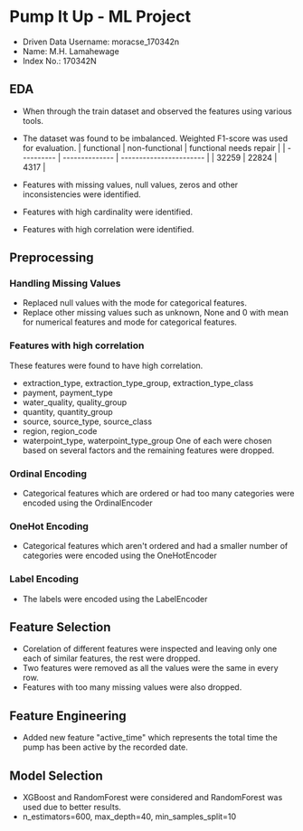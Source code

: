 ﻿# Pump It Up - ML Project
- Driven Data Username: moracse_170342n
- Name: M.H. Lamahewage
- Index No.: 170342N

## EDA

- When through the train dataset and observed the features using various tools. 
- The dataset was found to be imbalanced. Weighted F1-score was used for evaluation.
| functional | non-functional | functional needs repair |
| ---------- | -------------- | ----------------------- |
| 32259 | 22824 | 4317 |

- Features with missing values, null values, zeros and other inconsistencies were identified.
- Features with high cardinality were identified.
- Features with high correlation were identified. 

## Preprocessing
### Handling Missing Values
- Replaced null values with the mode for categorical features.
- Replace other missing values such as unknown, None and 0 with mean for numerical features and mode for categorical features. 

### Features with high correlation
These features were found to have high correlation.
- extraction_type, extraction_type_group, extraction_type_class
- payment, payment_type
- water_quality, quality_group
- quantity, quantity_group
- source, source_type, source_class
- region, region_code
- waterpoint_type, waterpoint_type_group
One of each were chosen based on several factors and the remaining features were dropped.


### Ordinal Encoding
- Categorical features which are ordered or had too many categories were encoded using the OrdinalEncoder

### OneHot Encoding
- Categorical features which aren't ordered and had a smaller number of categories were encoded using the OneHotEncoder

### Label Encoding
- The labels were encoded using the LabelEncoder

## Feature Selection
- Corelation of different features were inspected and leaving only one each of similar features, the rest were dropped.
- Two features were removed as all the values were the same in every row. 
- Features with too many missing values were also dropped. 

## Feature Engineering
- Added new feature "active_time" which represents the total time the pump has been active by the recorded date.

## Model Selection
- XGBoost and RandomForest were considered and RandomForest was used due to better results.
- n_estimators=600, max_depth=40, min_samples_split=10
